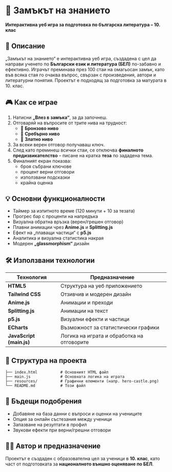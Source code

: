 # 🏰 Замъкът на знанието
**Интерактивна уеб игра за подготовка по българска литература – 10. клас**

## 📘 Описание
„Замъкът на знанието“ е интерактивна уеб игра, създадена с цел да направи ученето по **Български език и литература (БЕЛ)** по-забавно и ефективно.
Играчът преминава през 100 стаи на омагьосан замък, като във всяка стая го очаква въпрос, свързан с произведения, автори и литературни понятия.
Проектът е подходящ за подготовка за матурата в 10. клас.

## 🎮 Как се играе
1. Натисни **„Влез в замъка“**, за да започнеш.
2. Отговаряй на въпросите от трите нива на трудност:
   - 🥉 **Бронзово ниво**
   - 🥈 **Сребърно ниво**
   - 🥇 **Златно ниво**
3. За всеки верен отговор получаваш ключ.
4. След като преминеш всички стаи, се отключва **финалното предизвикателство** – писане на кратка **теза** по зададена тема.
5. Финалният екран показва:
   - броя събрани ключове
   - процент верни отговори
   - използвани подсказки
   - крайна оценка

## 💡 Основни функционалности
- Таймер за изпитното време (120 минути + 10 за тезата)
- Прогрес бар с проценти на напредъка
- Визуална обратна връзка (верен/грешен отговор)
- Плавни анимации чрез **Anime.js** и **Splitting.js**
- Ефект на „плаващи частици“ с **p5.js**
- Аналитика и визуална статистика накрая
- Модерен **„glassmorphism“** дизайн

## 🛠️ Използвани технологии
| Технология | Предназначение |
|-------------|----------------|
| **HTML5** | Структура на уеб приложението |
| **Tailwind CSS** | Отзивчив и модерен дизайн |
| **Anime.js** | Анимации и преходи |
| **Splitting.js** | Анимации на текст |
| **p5.js** | Визуални ефекти и частици |
| **ECharts** | Възможност за статистически графики |
| **JavaScript (main.js)** | Логика на играта и обработка на отговорите |

## 📂 Структура на проекта
```
├── index.html          # Основният HTML файл
├── main.js             # Основната логика на играта
├── resources/          # Графични елементи (напр. hero-castle.png)
└── README.md           # Този файл
```

## 🧩 Бъдещи подобрения
- Добавяне на база данни с въпроси и оценки на учениците
- Опция за онлайн състезания между ученици
- Запазване на резултати в профил
- Звукови ефекти при верни/грешни отговори

## 👨‍🏫 Автор и предназначение
Проектът е създаден с образователна цел за ученици в **10. клас**, като част от подготовката за **националното външно оценяване по БЕЛ**.
